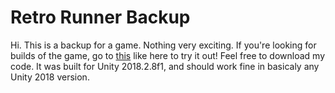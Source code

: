 # Retro Runner Backup
Hi. This is a backup for a game. Nothing very exciting. If you're looking for builds of the game, go to [this](https://github.com/IsaacMarovitz/Builds_Retro-Runner) like here to try it out! Feel free to download my code. It was built for Unity 2018.2.8f1, and should work fine in basicaly any Unity 2018 version.
